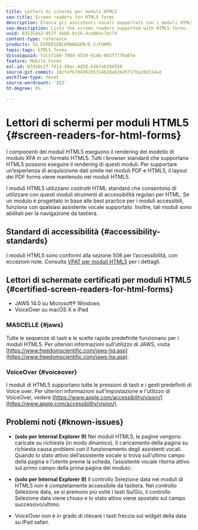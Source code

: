 ```yaml
---
title: Lettori di schermi per moduli HTML5
seo-title: Screen readers for HTML5 forms
description: Elenca gli assistenti vocali supportati con i moduli HTML5.
seo-description: Lists the screen readers supported with HTML5 forms.
uuid: 035354e2-957f-4eb6-bc16-4ca96ec7ac74
content-type: reference
products: SG_EXPERIENCEMANAGER/6.5/FORMS
topic-tags: hTML5_forms
discoiquuid: 53c57180-7004-4534-9146-603f7770a6fe
feature: Mobile Forms
exl-id: 07d20c2f-7d13-48ac-8d58-b367eb194558
source-git-commit: 18cfefb794382b5314b18a62645f1fba28d314a2
workflow-type: tm+mt
source-wordcount: '322'
ht-degree: 0%

---
```


# Lettori di schermi per moduli HTML5 {#screen-readers-for-html-forms}

I componenti dei moduli HTML5 eseguono il rendering del modello di modulo XFA in un formato HTML5. Tutti i browser standard che supportano HTML5 possono eseguire il rendering di questi moduli. Per supportare un’esperienza di acquisizione dati simile nei moduli PDF e HTML5, il layout dei PDF forms viene mantenuto nei moduli HTML5.

I moduli HTML5 utilizzano costrutti HTML standard che consentono di utilizzare con questi moduli strumenti di accessibilità regolari per HTML. Se un modulo è progettato in base alle best practice per i moduli accessibili, funziona con qualsiasi assistente vocale supportato. Inoltre, tali moduli sono abilitati per la navigazione da tastiera.

## Standard di accessibilità {#accessibility-standards}

I moduli HTML5 sono conformi alla sezione 508 per l’accessibilità, con eccezioni note. Consulta [VPAT per moduli HTML5](https://www.adobe.com/content/dam/cc1/en/accessibility/compliance/pdfs/adobe-livecycle-es4-section-508-vpat-portfolio.pdf) per i dettagli.

## Lettori di schermate certificati per moduli HTML5 {#certified-screen-readers-for-html-forms}

* JAWS 14.0 su Microsoft® Windows
* VoiceOver su macOS X e iPad

### MASCELLE {#jaws}

Tutte le sequenze di tasti e le scelte rapide predefinite funzionano per i moduli HTML5. Per ulteriori informazioni sull’utilizzo di JAWS, visita [https://www.freedomscientific.com/jaws-hq.asp](https://www.freedomscientific.com/jaws-hq.asp).

### VoiceOver {#voiceover}

I moduli di HTML5 supportano tutte le pressioni di tasti e i gesti predefiniti di Voice over. Per ulteriori informazioni sull&#39;impostazione e l&#39;utilizzo di VoiceOver, vedere [https://www.apple.com/accessibility/vision/](https://www.apple.com/accessibility/vision/).

## Problemi noti {#known-issues}

* **(solo per Internal Explorer 9)** Nei moduli HTML5, le pagine vengono caricate su richiesta (in modo dinamico). Il caricamento della pagina su richiesta causa problemi con il funzionamento degli assistenti vocali. Quando lo stato attivo dell’assistente vocale si trova sull’ultimo campo della pagina e l’utente preme la scheda, l’assistente vocale ritorna attivo sul primo campo della prima pagina del modulo.
* **(solo per Internal Explorer 9)** Il controllo Selezione data nei moduli di HTML5 non è completamente accessibile da tastiera. Nel controllo Selezione data, se si premono più volte i tasti Su/Giù, il controllo Selezione data viene chiuso e lo stato attivo viene spostato sul campo successivo/ultimo.

* VoiceOver non è in grado di rilevare i tasti freccia sul widget della data su iPad safari.
